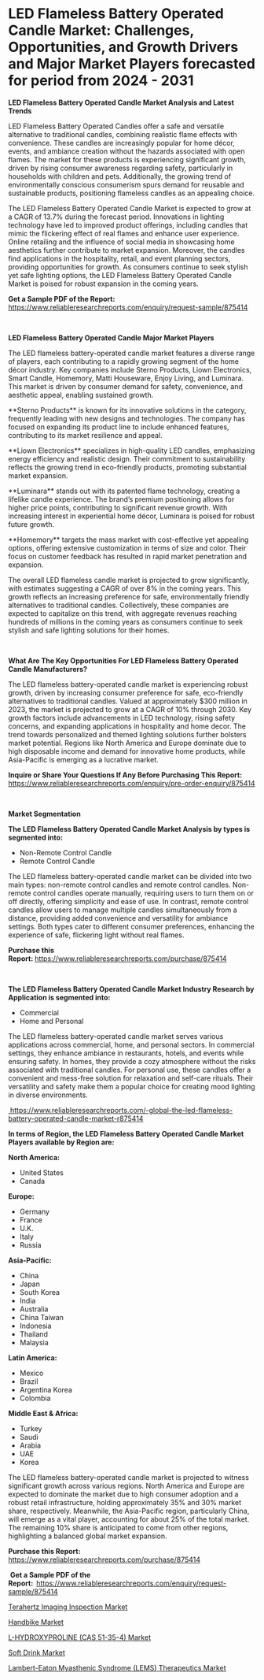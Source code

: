 <p><h1>LED Flameless Battery Operated Candle Market: Challenges, Opportunities, and Growth Drivers and Major Market Players forecasted for period from 2024 - 2031</h1></p><p><strong>LED Flameless Battery Operated Candle Market Analysis and Latest Trends</strong></p>
<p><p>LED Flameless Battery Operated Candles offer a safe and versatile alternative to traditional candles, combining realistic flame effects with convenience. These candles are increasingly popular for home décor, events, and ambiance creation without the hazards associated with open flames. The market for these products is experiencing significant growth, driven by rising consumer awareness regarding safety, particularly in households with children and pets. Additionally, the growing trend of environmentally conscious consumerism spurs demand for reusable and sustainable products, positioning flameless candles as an appealing choice.</p><p>The LED Flameless Battery Operated Candle Market is expected to grow at a CAGR of 13.7% during the forecast period. Innovations in lighting technology have led to improved product offerings, including candles that mimic the flickering effect of real flames and enhance user experience. Online retailing and the influence of social media in showcasing home aesthetics further contribute to market expansion. Moreover, the candles find applications in the hospitality, retail, and event planning sectors, providing opportunities for growth. As consumers continue to seek stylish yet safe lighting options, the LED Flameless Battery Operated Candle Market is poised for robust expansion in the coming years.</p></p>
<p><strong>Get a Sample PDF of the Report:&nbsp;</strong> <a href="https://www.reliableresearchreports.com/enquiry/request-sample/875414">https://www.reliableresearchreports.com/enquiry/request-sample/875414</a></p>
<p>&nbsp;</p>
<p><strong>LED Flameless Battery Operated Candle Major Market Players</strong></p>
<p><p>The LED flameless battery-operated candle market features a diverse range of players, each contributing to a rapidly growing segment of the home décor industry. Key companies include Sterno Products, Liown Electronics, Smart Candle, Homemory, Matti Houseware, Enjoy Living, and Luminara. This market is driven by consumer demand for safety, convenience, and aesthetic appeal, enabling sustained growth.</p><p>**Sterno Products** is known for its innovative solutions in the category, frequently leading with new designs and technologies. The company has focused on expanding its product line to include enhanced features, contributing to its market resilience and appeal. </p><p>**Liown Electronics** specializes in high-quality LED candles, emphasizing energy efficiency and realistic design. Their commitment to sustainability reflects the growing trend in eco-friendly products, promoting substantial market expansion. </p><p>**Luminara** stands out with its patented flame technology, creating a lifelike candle experience. The brand’s premium positioning allows for higher price points, contributing to significant revenue growth. With increasing interest in experiential home décor, Luminara is poised for robust future growth. </p><p>**Homemory** targets the mass market with cost-effective yet appealing options, offering extensive customization in terms of size and color. Their focus on customer feedback has resulted in rapid market penetration and expansion.</p><p>The overall LED flameless candle market is projected to grow significantly, with estimates suggesting a CAGR of over 8% in the coming years. This growth reflects an increasing preference for safe, environmentally friendly alternatives to traditional candles. Collectively, these companies are expected to capitalize on this trend, with aggregate revenues reaching hundreds of millions in the coming years as consumers continue to seek stylish and safe lighting solutions for their homes.</p></p>
<p>&nbsp;</p>
<p><strong>What Are The Key Opportunities For LED Flameless Battery Operated Candle Manufacturers?</strong></p>
<p><p>The LED flameless battery-operated candle market is experiencing robust growth, driven by increasing consumer preference for safe, eco-friendly alternatives to traditional candles. Valued at approximately $300 million in 2023, the market is projected to grow at a CAGR of 10% through 2030. Key growth factors include advancements in LED technology, rising safety concerns, and expanding applications in hospitality and home decor. The trend towards personalized and themed lighting solutions further bolsters market potential. Regions like North America and Europe dominate due to high disposable income and demand for innovative home products, while Asia-Pacific is emerging as a lucrative market.</p></p>
<p><strong>Inquire or Share Your Questions If Any Before Purchasing This Report:</strong> <a href="https://www.reliableresearchreports.com/enquiry/pre-order-enquiry/875414">https://www.reliableresearchreports.com/enquiry/pre-order-enquiry/875414</a></p>
<p>&nbsp;</p>
<p><strong>Market Segmentation</strong></p>
<p><strong>The LED Flameless Battery Operated Candle Market Analysis by types is segmented into:</strong></p>
<p><ul><li>Non-Remote Control Candle</li><li>Remote Control Candle</li></ul></p>
<p><p>The LED flameless battery-operated candle market can be divided into two main types: non-remote control candles and remote control candles. Non-remote control candles operate manually, requiring users to turn them on or off directly, offering simplicity and ease of use. In contrast, remote control candles allow users to manage multiple candles simultaneously from a distance, providing added convenience and versatility for ambiance settings. Both types cater to different consumer preferences, enhancing the experience of safe, flickering light without real flames.</p></p>
<p><strong>Purchase this Report:&nbsp;</strong><a href="https://www.reliableresearchreports.com/purchase/875414">https://www.reliableresearchreports.com/purchase/875414</a></p>
<p>&nbsp;</p>
<p><strong>The LED Flameless Battery Operated Candle Market Industry Research by Application is segmented into:</strong></p>
<p><ul><li>Commercial</li><li>Home and Personal</li></ul></p>
<p><p>The LED flameless battery-operated candle market serves various applications across commercial, home, and personal sectors. In commercial settings, they enhance ambiance in restaurants, hotels, and events while ensuring safety. In homes, they provide a cozy atmosphere without the risks associated with traditional candles. For personal use, these candles offer a convenient and mess-free solution for relaxation and self-care rituals. Their versatility and safety make them a popular choice for creating mood lighting in diverse environments.</p></p>
<p><a href="https://www.reliableresearchreports.com/-global-the-led-flameless-battery-operated-candle-market-r875414">&nbsp;https://www.reliableresearchreports.com/-global-the-led-flameless-battery-operated-candle-market-r875414</a></p>
<p><strong>In terms of Region, the LED Flameless Battery Operated Candle Market Players available by Region are:</strong></p>
<p>
    <p> <strong> North America: </strong>
        <ul>
            <li>United States</li>
            <li>Canada</li>
        </ul>
        </p> 
    <p> <strong> Europe: </strong>
        <ul>
            <li>Germany</li>
            <li>France</li>
            <li>U.K.</li>
            <li>Italy</li>
            <li>Russia</li>
        </ul>
        </p> 
    <p> <strong> Asia-Pacific: </strong>
        <ul>
            <li>China</li>
            <li>Japan</li>
            <li>South Korea</li>
            <li>India</li>
            <li>Australia</li>
            <li>China Taiwan</li>
            <li>Indonesia</li>
            <li>Thailand</li>
            <li>Malaysia</li>
        </ul>
        </p> 
    <p> <strong> Latin America: </strong>
        <ul>
            <li>Mexico</li>
            <li>Brazil</li>
            <li>Argentina Korea</li>
            <li>Colombia</li>
        </ul>
        </p> 
    <p> <strong> Middle East & Africa: </strong>
        <ul>
            <li>Turkey</li>
            <li>Saudi</li>
            <li>Arabia</li>
            <li>UAE</li>
            <li>Korea</li>
        </ul>
    </p>
    </p>
<p><p>The LED flameless battery-operated candle market is projected to witness significant growth across various regions. North America and Europe are expected to dominate the market due to high consumer adoption and a robust retail infrastructure, holding approximately 35% and 30% market share, respectively. Meanwhile, the Asia-Pacific region, particularly China, will emerge as a vital player, accounting for about 25% of the total market. The remaining 10% share is anticipated to come from other regions, highlighting a balanced global market expansion.</p></p>
<p><strong>Purchase this Report: </strong><a href="https://www.reliableresearchreports.com/purchase/875414">https://www.reliableresearchreports.com/purchase/875414</a></p>
<p>&nbsp;<strong>Get a Sample PDF of the Report:&nbsp;&nbsp;</strong><a href="https://www.reliableresearchreports.com/enquiry/request-sample/875414">https://www.reliableresearchreports.com/enquiry/request-sample/875414</a></p>
<p><strong></strong></p>
<p><p><a href="https://issuu.com/reportprime-2/docs/terahertz-imaging-inspection-market_3f7516126daea1">Terahertz Imaging Inspection Market</a></p><p><a href="https://www.linkedin.com/pulse/global-handbike-industry-types-applications-market-players-tbjec?trackingId=m0z7z0JUQdmBiXoykRPVzA%3D%3D">Handbike Market</a></p><p><a href="https://github.com/RoccoManning/Market-Research-Report-List-6/blob/main/l-hydroxyproline-cas-51-35-4-market.md">L-HYDROXYPROLINE (CAS 51-35-4) Market</a></p><p><a href="https://www.linkedin.com/pulse/soft-drink-market-overview-global-trends-future-prospects-6tqne?trackingId=Rc3fvWIeRnuJOaQo7RfuTw%3D%3D">Soft Drink Market</a></p><p><a href="https://github.com/gulaimolin/Market-Research-Report-List-6/blob/main/lambert-eaton-myasthenic-syndrome-lems-therapeutics-market.md">Lambert-Eaton Myasthenic Syndrome (LEMS) Therapeutics Market</a></p></p>